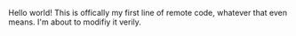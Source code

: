 Hello world! This is offically my first line of remote code, whatever that even means. I'm about to modifiy it verily.